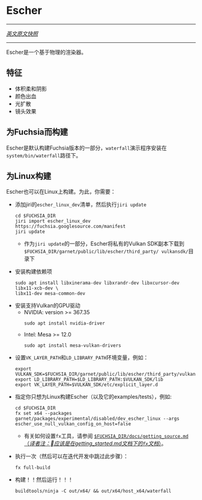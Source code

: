 # Escher
---

[*英文原文快照*](https://github.com/fuchsia-mirror/garnet/blob/f33fdaac3eb5311b17a391f0430de029d4b23445/public/lib/escher/README.md)

---
<!-- Escher is a physically based renderer. -->
Escher是一个基于物理的渲染器。

<!-- ## Features -->
## 特征

 <!-- * Volumetric soft shadows
 * Color bleeding
 * Light diffusion
 * Lens effect -->
  
 * 体积柔和阴影
 * 颜色出血
 * 光扩散
 * 镜头效果

<!-- ## Building for Fuchsia -->
## 为Fuchsia而构建

<!-- Escher is part of the default Fuchsia build.  The "waterfall" demo is installed
as `system/bin/waterfall`. -->
Escher是默认构建Fuchsia版本的一部分，`waterfall`演示程序安装在`system/bin/waterfall`路径下。

<!-- ## Building for Linux -->
## 为Linux构建
<!-- Escher can also build on Linux.  In order to do so, you need to: -->
Escher也可以在Linux上构建。为此，你需要：
  <!-- * add the Jiri "escher_linux_dev" manifest, then Jiri update -->
  * 添加jiri的`escher_linux_dev`清单，然后执行`jiri update`
    ```
    cd $FUCHSIA_DIR
    jiri import escher_linux_dev https://fuchsia.googlesource.com/manifest
    jiri update
    ```
    <!-- * as part of the jiri update, Escher will download a private copy of the
      Vulkan SDK to $FUCHSIA_DIR/garnet/public/lib/escher/third_party/vulkansdk/ -->
    * 作为`jiri update`的一部分，Escher将私有的Vulkan SDK副本下载到`$FUCHSIA_DIR/garnet/public/lib/escher/third_party/ vulkansdk/`目录下
    

  <!-- * install build dependencies -->
  * 安装构建依赖项
    ```
    sudo apt install libxinerama-dev libxrandr-dev libxcursor-dev libx11-xcb-dev \
    libx11-dev mesa-common-dev
    ```
  <!-- * install a GPU driver that supports Vulkan -->
  * 安装支持Vulkan的GPU驱动
    * NVIDIA: version >= 367.35
      ```
      sudo apt install nvidia-driver
      ```
    * Intel: Mesa >= 12.0
      ```
      sudo apt install mesa-vulkan-drivers
      ```
  <!-- * set the VK_LAYER_PATH, and LD_LIBRARY_PATH environment variables, e.g.: -->
  * 设置`VK_LAYER_PATH`和`LD_LIBRARY_PATH`环境变量，例如：
    ```
    export VULKAN_SDK=$FUCHSIA_DIR/garnet/public/lib/escher/third_party/vulkansdk/x86_64
    export LD_LIBRARY_PATH=$LD_LIBRARY_PATH:$VULKAN_SDK/lib
    export VK_LAYER_PATH=$VULKAN_SDK/etc/explicit_layer.d
    ```
  <!-- * specify that you want to build only Escher (+ examples/tests), for Linux: -->
  * 指定你只想为Linux构建Escher（以及它的examples/tests），例如:
    ```
    cd $FUCHSIA_DIR
    fx set x64 --packages garnet/packages/experimental/disabled/dev_escher_linux --args escher_use_null_vulkan_config_on_host=false
    ```
    <!-- * See `$FUCHSIA_DIR/docs/getting_source.md` for how to set up the `fx` tool. -->
    * 有关如何设置`fx`工具，请参阅 [`$FUCHSIA_DIR/docs/getting_source.md`（*译者注：应该是在getting_started.md文档下的`fx`文档*）](/docs/getting_started.md)。
  <!-- * Do this once only (then you can skip to the next step for iterative development): -->
  * 执行一次（然后可以在迭代开发中跳过此步骤）：
    ```
    fx full-build
    ```
  <!-- * BUILD!! AND RUN!!! -->
  * 构建！！然后运行！！！
    ```
    buildtools/ninja -C out/x64/ && out/x64/host_x64/waterfall
    ```